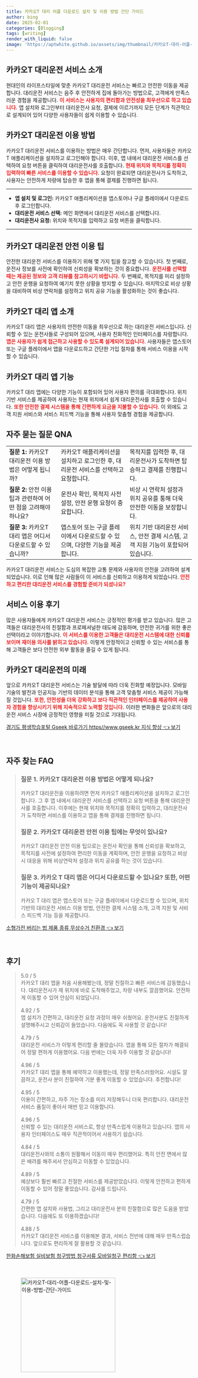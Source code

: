```yaml
---
title: 카카오T 대리 어플 다운로드 설치 및 이용 방법 간단 가이드
author: bing
date: 2025-02-01
categories: [Blogging]
tags: [writing]
render_with_liquid: false
image: 'https://aptwhite.github.io/assets/img/thumbnail/카카오T-대리-어플-다운로드-설치-및-이용-방법-간단-가이드.webp'
---
```



<h2 id='카카오T_대리운전_서비스_소개'>카카오T 대리운전 서비스 소개</h2>

<p>현대인의 라이프스타일에 맞춘 카카오T 대리운전 서비스는 빠르고 안전한 이동을 제공합니다. 대리운전 서비스는 음주 후 안전하게 집에 돌아가는 방법으로, 고객에게 만족스러운 경험을 제공합니다. <b><span style="color: #ee2323;">이 서비스는 사용자의 편리함과 안전성을 최우선으로 하고 있습니다.</span></b> 앱 설치와 로그인부터 대리운전사 요청, 결제에 이르기까지 모든 단계가 직관적으로 설계되어 있어 다양한 사용자들이 쉽게 이용할 수 있습니다.</p>

<h2 id='카카오T_대리운전_이용_방법'>카카오T 대리운전 이용 방법</h2>

<p>카카오T 대리운전 서비스를 이용하는 방법은 매우 간단합니다. 먼저, 사용자들은 카카오T 애플리케이션을 설치하고 로그인해야 합니다. 이후, 앱 내에서 대리운전 서비스를 선택하여 요청 버튼을 클릭하여 대리운전사를 호출합니다. <b><span style="color: #ee2323;">현재 위치와 목적지를 정확히 입력하여 빠른 서비스를 이용할 수 있습니다.</span></b> 요청이 완료되면 대리운전사가 도착하고, 사용자는 안전하게 차량에 탑승한 후 앱을 통해 결제를 진행하면 됩니다.</p>

<hr />

<ul>
    <li><b>앱 설치 및 로그인:</b> 카카오T 애플리케이션을 앱스토어나 구글 플레이에서 다운로드 후 로그인합니다.</li>
    <li><b>대리운전 서비스 선택:</b> 메인 화면에서 대리운전 서비스를 선택합니다.</li>
    <li><b>대리운전사 요청:</b> 위치와 목적지를 입력하고 요청 버튼을 클릭합니다.</li>
</ul>

<hr />

<h2 id='카카오T_대리운전_안전_이용_팁'>카카오T 대리운전 안전 이용 팁</h2>

<p>안전한 대리운전 서비스를 이용하기 위해 몇 가지 팁을 참고할 수 있습니다. 첫 번째로, 운전사 정보를 사전에 확인하여 신뢰성을 확보하는 것이 중요합니다. <b><span style="color: #ee2323;">운전사를 선택할 때는 제공된 정보와 고객 리뷰를 참고하시기 바랍니다.</span></b> 두 번째로, 목적지를 미리 설정하고 안전 운행을 요청하여 예기치 못한 상황을 방지할 수 있습니다. 마지막으로 비상 상황을 대비하여 비상 연락처를 설정하고 위치 공유 기능을 활성화하는 것이 좋습니다.</p>

<h2 id='카카오T_대리앱_소개'>카카오T 대리 앱 소개</h2>

<p>카카오T 대리 앱은 사용자의 안전한 이동을 최우선으로 하는 대리운전 서비스입니다. 신뢰할 수 있는 운전사들로 구성되어 있으며, 사용자 친화적인 인터페이스를 자랑합니다. <b><span style="color: #ee2323;">앱은 사용자가 쉽게 접근하고 사용할 수 있도록 설계되어 있습니다.</span></b> 사용자들은 앱스토어 또는 구글 플레이에서 앱을 다운로드하고 간단한 가입 절차를 통해 서비스 이용을 시작할 수 있습니다.</p>

<h2 id='카카오T_대리_앱_기능'>카카오T 대리 앱 기능</h2>

<p>카카오T 대리 앱에는 다양한 기능이 포함되어 있어 사용자 편의를 극대화합니다. 위치 기반 서비스를 제공하여 사용자는 현재 위치에서 쉽게 대리운전사를 호출할 수 있습니다. <b><span style="color: #ee2323;">또한 안전한 결제 시스템을 통해 간편하게 요금을 지불할 수 있습니다.</span></b> 이 외에도 고객 지원 서비스와 서비스 피드백 기능을 통해 사용자 맞춤형 경험을 제공합니다.</p>

<h2 id='자주_묻는_질문_QNA'>자주 묻는 질문 QNA</h2>

<table>
    <tr>
        <td><b>질문 1:</b> 카카오T 대리운전 이용 방법은 어떻게 됩니까?</td>
        <td>카카오T 애플리케이션을 설치하고 로그인한 후, 대리운전 서비스를 선택하고 요청합니다.</td>
        <td>목적지를 입력한 후, 대리운전사가 도착하면 탑승하고 결제를 진행합니다.</td>
    </tr>
    <tr>
        <td><b>질문 2:</b> 안전 이용 팁과 관련하여 어떤 점을 고려해야 하나요?</td>
        <td>운전사 확인, 목적지 사전 설정, 안전 운행 요청이 중요합니다.</td>
        <td>비상 시 연락처 설정과 위치 공유를 통해 더욱 안전한 이동을 보장합니다.</td>
    </tr>
    <tr>
        <td><b>질문 3:</b> 카카오T 대리 앱은 어디서 다운로드할 수 있습니까?</td>
        <td>앱스토어 또는 구글 플레이에서 다운로드할 수 있으며, 다양한 기능을 제공합니다.</td>
        <td>위치 기반 대리운전 서비스, 안전 결제 시스템, 고객 지원 기능이 포함되어 있습니다.</td>
    </tr>
</table>

<p>카카오T 대리운전 서비스는 도심의 복잡한 교통 문제와 사용자의 안전을 고려하여 설계되었습니다. 이로 인해 많은 사람들이 이 서비스를 신뢰하고 이용하게 되었습니다. <b><span style="color: #ee2323;">안전하고 편리한 대리운전 서비스를 경험할 준비가 되셨나요?</span></b></p>

<h2 id='서비스_이용_후기'>서비스 이용 후기</h2>

<p>많은 사용자들에게 카카오T 대리운전 서비스는 긍정적인 평가를 받고 있습니다. 많은 고객들은 대리운전사의 친절함과 프로페셔널한 태도에 감동하며, 안전한 귀가를 위한 좋은 선택이라고 이야기합니다. <b><span style="color: #ee2323;">이 서비스를 이용한 고객들은 대리운전 시스템에 대한 신뢰를 보이며 재이용 의사를 밝히고 있습니다.</span></b> 이렇게 안정적이고 신뢰할 수 있는 서비스를 통해 고객들은 보다 안전한 외부 활동을 즐길 수 있게 됩니다.</p>

<h2 id='카카오T_대리운전의_미래'>카카오T 대리운전의 미래</h2>

<p>앞으로 카카오T 대리운전 서비스는 기술 발달에 따라 더욱 진화할 예정입니다. 모바일 기술의 발전과 인공지능 기반의 데이터 분석을 통해 고객 맞춤형 서비스 제공이 가능해질 것입니다. <b><span style="color: #ee2323;">또한, 안전성을 더욱 강화하고 보다 직관적인 인터페이스를 제공하여 사용자 경험을 향상시키기 위해 지속적으로 노력할 것입니다.</span></b> 이러한 변화들은 앞으로의 대리운전 서비스 시장에 긍정적인 영향을 미칠 것으로 기대됩니다.</p>


<p><a class="click-button" title="경기도 평생학습포털 Gseek 바로가기 https//www.gseek.kr 지식 향상" href="https://aptwhite.github.io/posts/%EA%B2%BD%EA%B8%B0%EB%8F%84-%ED%8F%89%EC%83%9D%ED%95%99%EC%8A%B5%ED%8F%AC%ED%84%B8-Gseek-%EB%B0%94%EB%A1%9C%EA%B0%80%EA%B8%B0-httpswww.gseek.kr-%EC%A7%80%EC%8B%9D-%ED%96%A5%EC%83%81/" rel="dofollow">경기도 평생학습포털 Gseek 바로가기 https//www.gseek.kr 지식 향상 👈 보기</a></p><br>
<h2 id='자주_찾는_FAQ'>자주 찾는 FAQ</h2>
<div itemscope="" itemtype="https://schema.org/FAQPage"> 
<blockquote> 
<div itemscope="" itemprop="mainEntity" itemtype="https://schema.org/Question"> 
<h3 itemprop="name">질문 1. 카카오T 대리운전 이용 방법은 어떻게 되나요?</h3> 
<div itemscope="" itemprop="acceptedAnswer" itemtype="https://schema.org/Answer"> 
<span itemprop="text"> 
<p>카카오T 대리운전을 이용하려면 먼저 카카오T 애플리케이션을 설치하고 로그인합니다. 그 후 앱 내에서 대리운전 서비스를 선택하고 요청 버튼을 통해 대리운전사를 호출합니다. 이후에는 현재 위치와 목적지를 정확히 입력하고, 대리운전사가 도착하면 서비스를 이용하고 앱을 통해 결제를 진행하면 됩니다.</p> 
</span> 
</div> 
</div> 

<div itemscope="" itemprop="mainEntity" itemtype="https://schema.org/Question"> 
<h3 itemprop="name">질문 2. 카카오T 대리운전 안전 이용 팁에는 무엇이 있나요?</h3> 
<div itemscope="" itemprop="acceptedAnswer" itemtype="https://schema.org/Answer"> 
<span itemprop="text"> 
<p>카카오T 대리운전 안전 이용 팁으로는 운전사 확인을 통해 신뢰성을 확보하고, 목적지를 사전에 설정하여 편리한 이동을 계획하며, 안전 운행을 요청하고 비상 시 대응을 위해 비상연락처 설정과 위치 공유를 하는 것이 있습니다.</p> 
</span> 
</div> 
</div> 

<div itemscope="" itemprop="mainEntity" itemtype="https://schema.org/Question"> 
<h3 itemprop="name">질문 3. 카카오 T 대리 앱은 어디서 다운로드할 수 있나요? 또한, 어떤 기능이 제공되나요?</h3> 
<div itemscope="" itemprop="acceptedAnswer" itemtype="https://schema.org/Answer"> 
<span itemprop="text"> 
<p>카카오 T 대리 앱은 앱스토어 또는 구글 플레이에서 다운로드할 수 있으며, 위치 기반의 대리운전 서비스 이용 방법, 안전한 결제 시스템 소개, 고객 지원 및 서비스 피드백 기능 등을 제공합니다.</p> 
</span> 
</div> 
</div> 
</blockquote> 
</div>
<p><a class="click-button" title="소형가전 버리는 법 제품 종류 무상수거 친환경" href="https://aptwhite.github.io/posts/%EC%86%8C%ED%98%95%EA%B0%80%EC%A0%84-%EB%B2%84%EB%A6%AC%EB%8A%94-%EB%B2%95-%EC%A0%9C%ED%92%88-%EC%A2%85%EB%A5%98-%EB%AC%B4%EC%83%81%EC%88%98%EA%B1%B0-%EC%B9%9C%ED%99%98%EA%B2%BD/" rel="dofollow">소형가전 버리는 법 제품 종류 무상수거 친환경 👈 보기</a></p><br>
<h2 id='후기'>후기</h2>
<div itemscope itemtype="https://schema.org/Product">
  <blockquote>
  <div itemprop="review" itemscope itemtype="https://schema.org/Review">
      <div itemprop="reviewRating" itemscope itemtype="https://schema.org/Rating"> <span itemprop="ratingValue">5.0</span> / <span itemprop="bestRating">5</span> </div>
      <span itemprop="reviewBody">카카오T 대리 앱을 처음 사용해봤는데, 정말 친절하고 빠른 서비스에 감동했습니다. 대리운전사가 제 위치에 바로 도착해주었고, 차량 내부도 깔끔했어요. 안전하게 이동할 수 있어 안심이 되었답니다.</span>
  </div>
  <br>
  <div itemprop="review" itemscope itemtype="https://schema.org/Review">
      <div itemprop="reviewRating" itemscope itemtype="https://schema.org/Rating"> <span itemprop="ratingValue">4.92</span> / <span itemprop="bestRating">5</span> </div>
      <span itemprop="reviewBody">앱 설치가 간편하고, 대리운전 요청 과정이 매우 쉬웠어요. 운전사분도 친절하게 설명해주시고 신뢰감이 들었습니다. 다음에도 꼭 사용할 것 같습니다!</span>
  </div>
  <br>
  <div itemprop="review" itemscope itemtype="https://schema.org/Review">
      <div itemprop="reviewRating" itemscope itemtype="https://schema.org/Rating"> <span itemprop="ratingValue">4.79</span> / <span itemprop="bestRating">5</span> </div>
      <span itemprop="reviewBody">대리운전 서비스가 이렇게 편리할 줄 몰랐습니다. 앱을 통해 모든 절차가 해결되어 정말 편하게 이용했어요. 다음 번에는 더욱 자주 이용할 것 같습니다!</span>
  </div>
  <br>
  <div itemprop="review" itemscope itemtype="https://schema.org/Review">
      <div itemprop="reviewRating" itemscope itemtype="https://schema.org/Rating"> <span itemprop="ratingValue">4.96</span> / <span itemprop="bestRating">5</span> </div>
      <span itemprop="reviewBody">카카오T 대리 앱을 통해 예약하고 이용했는데, 정말 만족스러웠어요. 시설도 깔끔하고, 운전사 분이 친절하여 기분 좋게 이동할 수 있었습니다. 추천합니다!</span>
  </div>
  <br>
  <div itemprop="review" itemscope itemtype="https://schema.org/Review">
      <div itemprop="reviewRating" itemscope itemtype="https://schema.org/Rating"> <span itemprop="ratingValue">4.95</span> / <span itemprop="bestRating">5</span> </div>
      <span itemprop="reviewBody">이용이 간편하고, 자주 가는 장소를 미리 저장해두니 더욱 편리합니다. 대리운전 서비스 품질이 좋아서 매번 믿고 이용합니다.</span>
  </div>
  <br>
  <div itemprop="review" itemscope itemtype="https://schema.org/Review">
      <div itemprop="reviewRating" itemscope itemtype="https://schema.org/Rating"> <span itemprop="ratingValue">4.96</span> / <span itemprop="bestRating">5</span> </div>
      <span itemprop="reviewBody">신뢰할 수 있는 대리운전 서비스로, 항상 만족스럽게 이용하고 있습니다. 앱의 사용자 인터페이스도 매우 직관적이어서 사용하기 쉽습니다.</span>
  </div>
  <br>
  <div itemprop="review" itemscope itemtype="https://schema.org/Review">
      <div itemprop="reviewRating" itemscope itemtype="https://schema.org/Rating"> <span itemprop="ratingValue">4.84</span> / <span itemprop="bestRating">5</span> </div>
      <span itemprop="reviewBody">대리운전사와의 소통이 원활해서 이동이 매우 편리했어요. 특히 안전 면에서 많은 배려를 해주셔서 안심하고 이동할 수 있었습니다.</span>
  </div>
  <br>
  <div itemprop="review" itemscope itemtype="https://schema.org/Review">
      <div itemprop="reviewRating" itemscope itemtype="https://schema.org/Rating"> <span itemprop="ratingValue">4.89</span> / <span itemprop="bestRating">5</span> </div>
      <span itemprop="reviewBody">예상보다 훨씬 빠르고 친절한 서비스를 제공받았습니다. 이렇게 안전하고 편하게 이동할 수 있어 정말 좋았습니다. 감사를 드립니다.</span>
  </div>
  <br>
  <div itemprop="review" itemscope itemtype="https://schema.org/Review">
      <div itemprop="reviewRating" itemscope itemtype="https://schema.org/Rating"> <span itemprop="ratingValue">4.79</span> / <span itemprop="bestRating">5</span> </div>
      <span itemprop="reviewBody">간편한 앱 설치와 사용법, 그리고 대리운전사 분의 친절함으로 많은 도움을 받았습니다. 다음에도 또 이용하겠습니다!</span>
  </div>
  <br>
  <div itemprop="review" itemscope itemtype="https://schema.org/Review">
      <div itemprop="reviewRating" itemscope itemtype="https://schema.org/Rating"> <span itemprop="ratingValue">4.88</span> / <span itemprop="bestRating">5</span> </div>
      <span itemprop="reviewBody">카카오T 대리운전 서비스를 이용해본 결과, 서비스 전반에 대해 매우 만족스럽습니다. 앞으로도 편리하게 잘 활용할 것 같습니다.</span>
  </div>
  </blockquote>
</div>
<p><a class="click-button" title="한화손해보험 실비보험 청구방법 청구서류 모바일청구 편리함" href="https://aptwhite.github.io/posts/%ED%95%9C%ED%99%94%EC%86%90%ED%95%B4%EB%B3%B4%ED%97%98-%EC%8B%A4%EB%B9%84%EB%B3%B4%ED%97%98-%EC%B2%AD%EA%B5%AC%EB%B0%A9%EB%B2%95-%EC%B2%AD%EA%B5%AC%EC%84%9C%EB%A5%98-%EB%AA%A8%EB%B0%94%EC%9D%BC%EC%B2%AD%EA%B5%AC-%ED%8E%B8%EB%A6%AC%ED%95%A8/" rel="dofollow">한화손해보험 실비보험 청구방법 청구서류 모바일청구 편리함 👈 보기</a></p><br>
<figure class="image"><img src="https://aptwhite.github.io/assets/img/thumbnail/카카오T-대리-어플-다운로드-설치-및-이용-방법-간단-가이드.webp" alt="카카오T-대리-어플-다운로드-설치-및-이용-방법-간단-가이드" width="256" height="256"></figure>